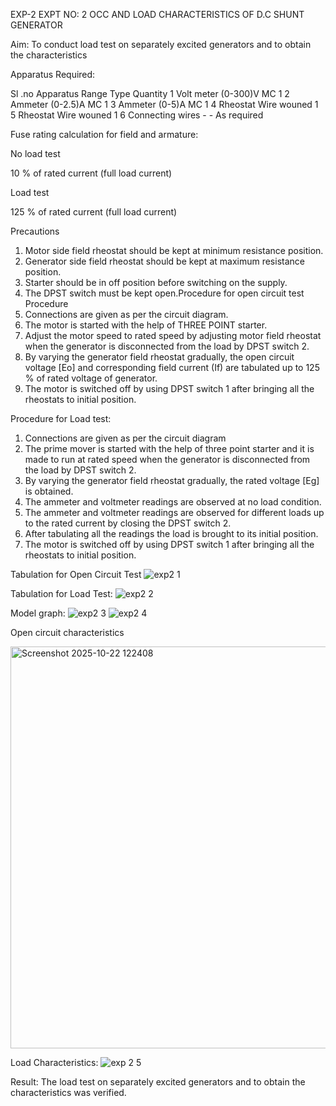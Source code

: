  EXP-2
EXPT NO: 2 OCC AND LOAD CHARACTERISTICS OF D.C SHUNT GENERATOR

Aim:
To conduct load test on separately excited generators and to obtain the characteristics

Apparatus Required:

Sl .no	Apparatus	Range	Type	Quantity
1	Volt meter	(0-300)V	MC	1
2	Ammeter	(0-2.5)A	MC	1
3	Ammeter	(0-5)A	MC	1
4	Rheostat		Wire wouned	1
5	Rheostat		Wire wouned	1
6	Connecting wires	-	-	As required

Fuse rating calculation for field and armature:

No load test

10 % of rated current (full load current)

Load test

125 % of rated current (full load current)

Precautions

1.   Motor side field rheostat should be kept at minimum resistance position.
2.   Generator side field rheostat should be kept at maximum resistance position.
3.   Starter should be in off position before switching on the supply.
4.   The DPST switch must be kept open.Procedure for open circuit test
Procedure
1.   Connections are given as per the circuit diagram.
2.   The motor is started with the help of THREE POINT starter.
3.   Adjust the motor speed to rated speed by adjusting motor field rheostat when the generator is disconnected from the load by DPST switch 2.
4.   By  varying  the  generator  field  rheostat  gradually,  the  open  circuit  voltage  [Eo]  and corresponding field current (If) are tabulated up to 125 % of rated voltage of generator.
5.   The motor is switched off by using DPST switch 1 after bringing all the rheostats to initial position.

Procedure for Load test:

1.   Connections are given as per the circuit diagram
2.   The prime mover is started with the help of three point starter and it is made to run at rated speed when the generator is disconnected from the load by DPST switch 2.
3.   By varying the generator field rheostat gradually, the rated voltage [Eg] is obtained.
4.   The ammeter and voltmeter readings are observed at no load condition.
5.   The ammeter and voltmeter readings are observed for different loads up to the rated current by closing the DPST switch 2.
6.   After tabulating all the readings the load is brought to its initial position.
7.   The motor is switched off by using DPST switch 1 after bringing all the rheostats to initial position.

Tabulation for Open Circuit Test
![exp2 1](https://github.com/user-attachments/assets/9407d6c3-ba61-4570-ba07-1b758037660b)

Tabulation for Load Test:
![exp2 2](https://github.com/user-attachments/assets/8cbaba7a-6996-4aa0-8cbe-7adce9265e5f)

Model graph:
 ![exp2 3](https://github.com/user-attachments/assets/399e3f3d-8bd9-4172-b028-9e361eabc6a8)
![exp2 4](https://github.com/user-attachments/assets/beb1ed94-1b58-40ab-a260-ff91ceb99b21)


Open circuit characteristics

<img width="911" height="643" alt="Screenshot 2025-10-22 122408" src="https://github.com/user-attachments/assets/ab48b50c-1b70-4a14-8100-9f9820639596" />


Load Characteristics:
 ![exp 2 5](https://github.com/user-attachments/assets/77c154f8-6549-45fd-b631-be3c5f8c6122)


Result:
The load test on separately excited generators and to obtain the characteristics was verified.
